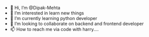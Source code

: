 - 👋 Hi, I’m @Dipak-Mehta
- 👀 I’m interested in learn new things
- 🌱 I’m currently learning python developer
- 💞️ I’m looking to collaborate on backend and frontend developer
- 📫 How to reach me via code with harry....

<!---
Dipak-Mehta/Dipak-Mehta is a ✨ special ✨ repository because its `README.md` (this file) appears on your GitHub profile.
You can click the Preview link to take a look at your changes.
--->
